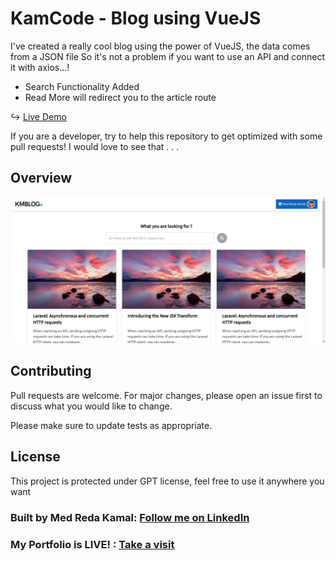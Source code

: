 # KamCode - Blog using VueJS

I've created a really cool blog using the power of VueJS, the data comes from a JSON file
So it's not a problem if you want to use an API and connect it with axios...!

- Search Functionality Added
- Read More will redirect you to the article route

↪ [Live Demo](https://km-blogapp-vuejs.web.app)

If you are a developer, try to help this repository to get optimized with some pull requests!
I would love to see that . . .

## Overview
![ProjectOverview](https://github.com/medredakamal/km-blogapp-vuejs/raw/main/screenshot.png)

## Contributing
Pull requests are welcome. For major changes, please open an issue first to discuss what you would like to change.

Please make sure to update tests as appropriate.

## License
This project is protected under GPT license, feel free to use it anywhere you want

### Built by Med Reda Kamal: [Follow me on LinkedIn](https://linkedin.com/in/medredakamal)
### My Portfolio is LIVE! : [Take a visit](https://medredakamal.dev)
